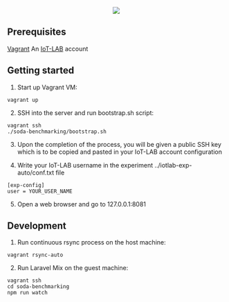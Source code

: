 <p align="center"><img src="https://www.ucg.ac.me/skladiste_baneri/org_jedinica_13/baneri_237/soda_logo_transparent.png"></p>

## Prerequisites

[Vagrant](https://www.vagrantup.com/)
An [IoT-LAB](https://www.iot-lab.info/) account


## Getting started

1. Start up Vagrant VM:
```
vagrant up
```

2. SSH into the server and run bootstrap.sh script:
```
vagrant ssh
./soda-benchmarking/bootstrap.sh
```

3. Upon the completion of the process, you will be given a public SSH key which is to be copied and pasted in your IoT-LAB account configuration

4. Write your IoT-LAB username in the experiment ../iotlab-exp-auto/conf.txt file
```
[exp-config]
user = YOUR_USER_NAME
```

5. Open a web browser and go to 127.0.0.1:8081


## Development

1. Run continuous rsync process on the host machine:
```
vagrant rsync-auto
```

2. Run Laravel Mix on the guest machine:
```
vagrant ssh
cd soda-benchmarking
npm run watch
```


